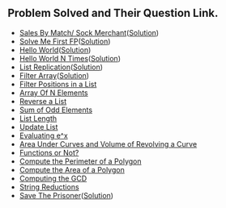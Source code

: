 ## Problem Solved and Their Question Link.

- [Sales By Match/ Sock Merchant](https://www.hackerrank.com/challenges/sock-merchant/problem)([Solution](https://github.com/siddharth2016/problem-solving/blob/master/Hackerrank/sales_by_match.py))
- [Solve Me First FP](https://www.hackerrank.com/challenges/fp-solve-me-first/problem)([Solution](https://github.com/siddharth2016/problem-solving/blob/master/Hackerrank/solve_me_first_fp.scala))
- [Hello World](https://www.hackerrank.com/challenges/fp-hello-world/problem)([Solution](https://github.com/siddharth2016/problem-solving/blob/master/Hackerrank/hello_world_fp.scala))
- [Hello World N Times](https://www.hackerrank.com/challenges/fp-hello-world-n-times/problem)([Solution](https://github.com/siddharth2016/problem-solving/blob/master/Hackerrank/hello_world_n_times.scala))
- [List Replication](https://www.hackerrank.com/challenges/fp-list-replication/problem)([Solution](https://github.com/siddharth2016/problem-solving/blob/master/Hackerrank/list_rep_fp.scala))
- [Filter Array](https://www.hackerrank.com/challenges/fp-filter-array/problem)([Solution](https://github.com/siddharth2016/problem-solving/blob/master/Hackerrank/filter_array_fp.scala))
- [Filter Positions in a List](https://www.hackerrank.com/challenges/fp-filter-positions-in-a-list/problem)
- [Array Of N Elements](https://www.hackerrank.com/challenges/fp-array-of-n-elements/problem)
- [Reverse a List](https://www.hackerrank.com/challenges/fp-reverse-a-list/problem)
- [Sum of Odd Elements](https://www.hackerrank.com/challenges/fp-sum-of-odd-elements/problem)
- [List Length](https://www.hackerrank.com/challenges/fp-list-length/problem)
- [Update List](https://www.hackerrank.com/challenges/fp-update-list/problem)
- [Evaluating e^x](https://www.hackerrank.com/challenges/eval-ex/problem)
- [Area Under Curves and Volume of Revolving a Curve](https://www.hackerrank.com/challenges/area-under-curves-and-volume-of-revolving-a-curv/problem)
- [Functions or Not?](https://www.hackerrank.com/challenges/functions-or-not/problem)
- [Compute the Perimeter of a Polygon](https://www.hackerrank.com/challenges/lambda-march-compute-the-perimeter-of-a-polygon/problem)
- [Compute the Area of a Polygon](https://www.hackerrank.com/challenges/lambda-march-compute-the-area-of-a-polygon/problem)
- [Computing the GCD](https://www.hackerrank.com/challenges/functional-programming-warmups-in-recursion---gcd/problem)
- [String Reductions](https://www.hackerrank.com/challenges/string-reductions/problem)
- [Save The Prisoner](https://www.hackerrank.com/challenges/save-the-prisoner/problem)([Solution]())
